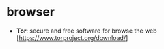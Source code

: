 # browser

- **Tor**: secure and free software for browse the web
[https://www.torproject.org/download/]